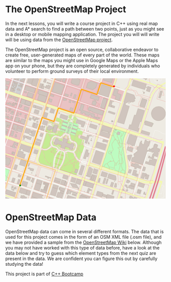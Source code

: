 # The OpenStreetMap Project

In the next lessons, you will write a course project in C++ using real map data and A* search to find a path between two points, just as you might see in a desktop or mobile mapping application. The project you will will write will be using data from the [OpenStreetMap project](https://www.openstreetmap.org/).

The OpenStreetMap project is an open source, collaborative endeavor to create free, user-generated maps of every part of the world. These maps are similar to the maps you might use in Google Maps or the Apple Maps app on your phone, but they are completely generated by individuals who volunteer to perform ground surveys of their local environment.

![Scan results](./map.png)


# OpenStreetMap Data
 
OpenStreetMap data can come in several different formats. The data that is used for this project comes in the form of an OSM XML file (.osm file), and we have provided a sample from the [OpenStreetMap Wiki](https://wiki.openstreetmap.org/wiki/Main_Page) below. Although you may not have worked with this type of data before, have a look at the data below and try to guess which element types from the next quiz are present in the data. We are confident you can figure this out by carefully studying the data!

This project is part of [C++ Bootcamp](https://www.bootcampai.org/courses/c-developer-nanodegree-program/lesson)